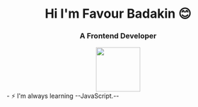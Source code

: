 <h1 align="center">Hi
I'm Favour Badakin 😊</h1>
<h3 align="center">A Frontend Developer</h3>
<div id="header" align="center">
  <img src="https://media.giphy.com/media/M9gbBd9nbDrOTu1Mqx/giphy.gif" width="100"/>
</div>
- ⚡️ I'm always learning --JavaScript.--
